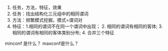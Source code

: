 1. 任务，方法，特征，效果
2. 任务：找出结构化三元组中的相同谓词
3. 方法：频繁模式挖掘，模式=谓词对
4. 特征：1.相同的谓词不在同一个谓词中出现； 2. 相同的谓词有相同的客体; 3. 相同的谓词有相同的客体类别分布; 4. 合并三个特征

minconf 是什么？
maxconf是什么？


